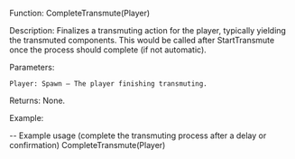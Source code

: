 Function: CompleteTransmute(Player)

Description: Finalizes a transmuting action for the player, typically yielding the transmuted components. This would be called after StartTransmute once the process should complete (if not automatic).

Parameters:

    Player: Spawn – The player finishing transmuting.

Returns: None.

Example:

-- Example usage (complete the transmuting process after a delay or confirmation)
CompleteTransmute(Player)